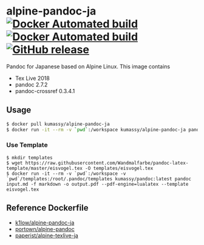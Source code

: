 # alpine-pandoc-ja [![Docker Automated build](https://img.shields.io/docker/cloud/automated/kumassy/alpine-pandoc-ja.svg?style=flat-square)](https://hub.docker.com/r/kumassy/alpine-pandoc-ja/) [![Docker Automated build](https://img.shields.io/docker/cloud/build/kumassy/alpine-pandoc-ja.svg?style=flat-square)](https://hub.docker.com/r/kumassy/alpine-pandoc-ja/builds/) [![GitHub release](https://img.shields.io/github/release/kumassy/docker-alpine-pandoc-ja.svg?style=flat-square)](https://github.com/kumassy/docker-alpine-pandoc-ja/releases)

Pandoc for Japanese based on Alpine Linux. This image contains

- Tex Live 2018
- pandoc 2.7.2
- pandoc-crossref 0.3.4.1

## Usage

```sh
$ docker pull kumassy/alpine-pandoc-ja
$ docker run -it --rm -v `pwd`:/workspace kumassy/alpine-pandoc-ja pandoc input.md -f markdown -o output.pdf --pdf-engine=lualatex
```

### Use Template

```
$ mkdir templates
$ wget https://raw.githubusercontent.com/Wandmalfarbe/pandoc-latex-template/master/eisvogel.tex -O templates/eisvogel.tex
$ docker run -it --rm -v `pwd`:/workspace -v `pwd`/templates:/root/.pandoc/templates kumassy/pandoc:latest pandoc input.md -f markdown -o output.pdf --pdf-engine=lualatex --template eisvogel.tex
```

## Reference Dockerfile

- [k1low/alpine-pandoc-ja](https://github.com/k1LoW/docker-alpine-pandoc-ja)
- [portown/alpine-pandoc](https://github.com/portown/alpine-pandoc)
- [paperist/alpine-texlive-ja](https://github.com/Paperist/docker-alpine-texlive-ja)


